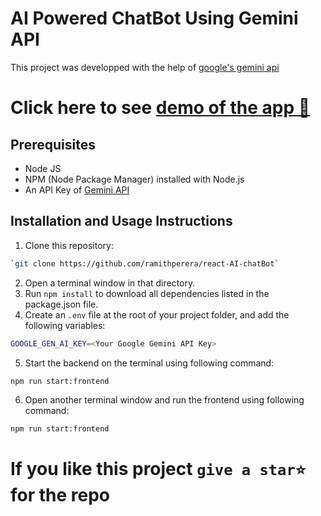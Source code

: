 # AI Powered ChatBot Using Gemini API

This project was developped with the help of [google's gemini api](https://ai.google.dev/docs/gemini_api_overview)

# Click here to see [demo of the app 🤖](https://react-ai-chat-bot.vercel.app/)

## Prerequisites

- Node JS
- NPM (Node Package Manager) installed with Node.js
- An API Key of [Gemini API](https://makersuite.google.com/app/apikey)

## Installation and Usage Instructions  

1. Clone this repository:
```bash 
`git clone https://github.com/ramithperera/react-AI-chatBot`
```
2. Open a terminal window in that directory.        
3. Run `npm install` to download all dependencies listed in the package.json file. 
4. Create an `.env` file at the root of your project folder, and add the following variables: 
```bash
GOOGLE_GEN_AI_KEY=<Your Google Gemini API Key>
```
5. Start the backend on the terminal using following command:
```bash
npm run start:frontend
```
6. Open another terminal window and run the frontend using following command:
```bash
npm run start:frontend
```

# If you like this project `give a star⭐` for the repo
